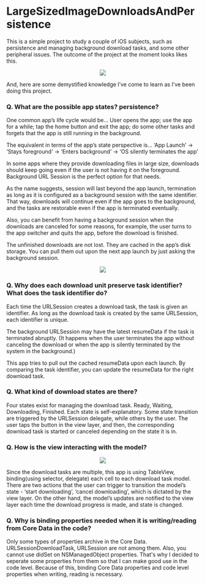 # LargeSizedImageDownloadsAndPersistence

This is a simple project to study a couple of iOS subjects, such as persistence and managing background download tasks, and some other peripheral issues.
The outcome of the project at the moment looks likes this.

<p align="center">
<img src="https://user-images.githubusercontent.com/18760280/31137391-6e997634-a86b-11e7-8dbc-61af109597b8.png">
</p>


And, here are some demystified knowledge I’ve come to learn as I’ve been doing this project.

### Q. What are the possible app states? persistence?

One common app’s life cycle would be…
User opens the app; use the app for a while; tap the home button and exit the app; do some other tasks and forgets that the app is still running in the background.

The equivalent in terms of the app’s state perspective is…
‘App Launch’ -> ‘Stays foreground’ -> ‘Enters background’ -> ‘OS silently terminates the app’

In some apps where they provide downloading files in large size, downloads should keep going even if the user is not having it on the foreground. 
Background URL Session is the perfect option for that needs.

As the name suggests, session will last beyond the app launch, termination as long as it is configured as a background session with the same identifier. That way, downloads will continue even if the app goes to the background, and the tasks are restorable even if the app is terminated eventually.

Also, you can benefit from having a background session when the downloads are canceled for some reasons, for example, the user turns to the app switcher and quits the app, before the download is finished.

The unfinished downloads are not lost. They are cached in the app’s disk storage. You can pull them out upon the next app launch by just asking the background session.

<p align="center">
<img src="https://user-images.githubusercontent.com/18760280/31137934-fc48f18e-a86c-11e7-8421-6e8b72b45b80.png">
</p>


### Q. Why does each download unit preserve task identifier? What does the task identifier do?

Each time the URLSession creates a download task, the task is given an identifier. 
As long as the download task is created by the same URLSession, each identifier is unique. 

The background URLSession may have the latest resumeData if the task is terminated abruptly. (It happens when the user terminates the app without canceling the download or when the app is silently terminated by the system in the background.)

This app tries to pull out the cached resumeData upon each launch. 
By comparing the task identifier, you can update the resumeData for the right download task.


### Q. What kind of download states are there?

Four states exist for managing the download task. Ready, Waiting, Downloading, Finished.
Each state is self-explanatory. 
Some state transition are triggered by the URLSession delegate, while others by the user.
The user taps the button in the view layer, and then, the corresponding download task is started or canceled depending on the state it is in.


### Q. How is the view interacting with the model?

<p align="center">
<img src="https://user-images.githubusercontent.com/18760280/31137935-fc4c26ce-a86c-11e7-9812-97a5d23ac1ac.png">
</p>

Since the download tasks are multiple, this app is using TableView, binding(using selector, delegate) each cell to each download task model.
There are two actions that the user can trigger to transition the model’s state - ‘start downloading’, ‘cancel downloading’, which is dictated by the view layer.
On the other hand, the model’s updates are notified to the view layer each time the download progress is made, and state is changed.


### Q. Why is binding properties needed when it is writing/reading from Core Data in the code?
Only some types of properties archive in the Core Data. URLSessionDownloadTask, URLSession are not among them. Also, you cannot use didSet on NSManagedObject properties. That's why I decided to seperate some properties from them so that I can make good use in the code level. Because of this, binding Core Data properties and code level properties when writing, reading is necessary.

